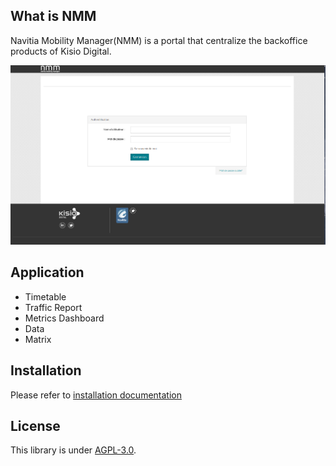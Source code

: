 What is NMM
-----------

Navitia Mobility Manager(NMM) is a portal that centralize the backoffice products  of Kisio Digital.

![screnshot login page](docs/screenshot_nmm.png  "login page nmm")


Application
-----------

- Timetable
- Traffic Report
- Metrics Dashboard
- Data
- Matrix



Installation
------------

Please refer to [installation documentation](docs/installation_nmm.md) 


License
-------

This library is under [AGPL-3.0](LICENSE).
